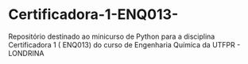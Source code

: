# Certificadora-1-ENQ013-
Repositório destinado ao minicurso de Python para a disciplina Certificadora 1 ( ENQ013) do curso de Engenharia Química da UTFPR - LONDRINA
